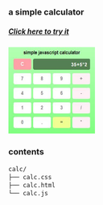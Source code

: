 ### a simple calculator

##### [Click here to try it](https://bestoak.github.io/simple-calculator/calc/calc.html)
<img src="https://raw.githubusercontent.com/bestoak/javascript/master/calc/calc.jpg" width=172 height=172>

### contents
```
calc/
├── calc.css
├── calc.html
└── calc.js
```

